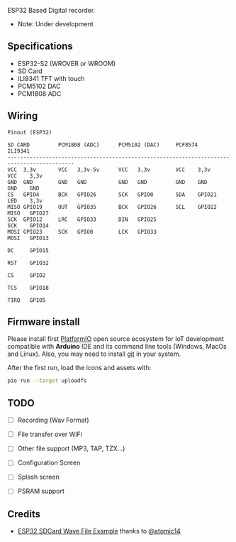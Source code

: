 ESP32 Based Digital recorder.
* Note: Under development



## Specifications

*   ESP32-S2 (WROVER or WROOM)
*   SD Card
*   ILI9341 TFT with touch
*   PCM5102 DAC
*   PCM1808 ADC



## Wiring

    Pinout (ESP32)

    SD CARD         PCM1808 (ADC)      PCM5102 (DAC)     PCF8574            ILI9341
    -------------------------------------------------------------------------------------------
    VCC  3,3v       VCC   3,3v-5v      VCC   3,3v        VCC    3,3v        VCC    3,3v
    GND  GND        GND   GND          GND   GND         GND    GND         GND    GND
    CS   GPIO4      BCK   GPIO26       SCK   GPIO0       SDA    GPIO21      LED    3,3v
    MISO GPIO19     OUT   GPIO35       BCK   GPIO26      SCL    GPIO22      MISO   GPIO27
    SCK  GPIO12     LRC   GPIO33       DIN   GPIO25                         SCK    GPIO14
    MOSI GPIO23     SCK   GPIO0        LCK   GPIO33                         MOSI   GPIO13
                                                                            DC     GPÌO15
                                                                            RST    GPIO32
                                                                            CS     GPIO2
                                                                            TCS    GPIO18   
                                                                            TIRQ   GPIO5
                                                                            


## Firmware install

Please install first [PlatformIO](http://platformio.org/) open source ecosystem for IoT development compatible with **Arduino** IDE and its command line tools (Windows, MacOs and Linux). Also, you may need to install [git](http://git-scm.com/) in your system. 

After the first run, load the icons and assets with:

```bash
pio run --target uploadfs
```


## TODO

- [ ] Recording (Wav Format)
- [ ] File transfer over WiFi
- [ ] Other file support (MP3, TAP, TZX...)
- [ ] Configuration Screen
- [ ] Splash screen
- [ ] PSRAM support


## Credits

*   [ESP32 SDCard Wave File Example](https://github.com/atomic14/esp32_sdcard_audio) thanks to [@atomic14](https://github.com/atomic14)